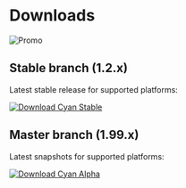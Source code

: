 # Downloads

![Promo](https://github.com/rodlie/cyan/raw/master/docs/images/cyan-promo-04.png)

## Stable branch (1.2.x)

Latest stable release for supported platforms:

[![Download Cyan Stable](https://a.fsdn.com/con/app/sf-download-button)](https://sourceforge.net/projects/prepress/files/1.2.1)

## Master branch (1.99.x)

Latest snapshots for supported platforms:

[![Download Cyan Alpha](https://a.fsdn.com/con/app/sf-download-button)](https://sourceforge.net/projects/prepress/files/builds)
